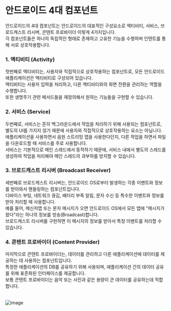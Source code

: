 # 안드로이드 4대 컴포넌트
안드로이드의 4대 컴포넌트는 안드로이드의 대표적인 구성요소로 액티비티, 서비스, 브로드캐스트 리시버, 콘텐트 프로바이더 이렇게 4가지입니다.<br>
각 컴포넌트들은 하나의 독립적인 형태로 존재하고 고유한 기능을 수행하며 인텐트를 통해 서로 상호작용합니다.<br>

### 1. 액티비티 (Activity)
첫번째로 액티비티는, 사용자와 직접적으로 상호작용하는 컴포넌트로, 모든 안드로이드 애플리케이션은 액티비티로 구성되어 있습니다.<br>
액티비티는 사용자 입력을 처리하고, 다른 액티비티와의 화면 전환을 관리하는 역할을 수행합니다.<br>
또한 생명주기 관련 메서드들을 재정의해서 원하는 기능들을 구현할 수 있습니다.

### 2. 서비스 (Service)
두번째로, 서비스는 흔히 백그라운드에서 작업을 처리하기 위해 사용되는 컴포넌트로, 별도의 UI를 가지지 않기 때문에 사용자와 직접적으로 상호작용하는 요소는 아닙니다.<br>
애플리케이션을 사용하면서 음원 스트리밍 앱을 사용한다던지, 다른 작업을 하면서 파일을 다운로드할 때 서비스를 주로 사용합니다.<br>
서비스는 기본적으로 메인 스레드에서 동작하기 때문에, 서비스 내에서 별도의 스레드를 생성하여 작업을 처리해야 메인 스레드의 과부하를 방지할 수 있습니다.<br>

### 3. 브로드캐스트 리시버 (Broadcast Receiver)
세번째로 브로드캐스트 리시버는, 안드로이드 OS로부터 발생하는 각종 이벤트와 정보를 받아와서 핸들링하는 컴포넌트입니다.<br>
디바이스 부팅, 네트워크 끊김, 배터리 부족 알림, 문자 수신 등 특수한 이벤트와 정보를 받아 처리할 때 사용합니다.<br>
예를 들어, 메신저앱 또는 문자 메시지가 오면 안드로이드 OS에서 모든 앱에 "메시지가 왔다"라는 하나의 정보를 방송(Broadcast)합니다.<br>
브로드캐스트 리시버를 구현하면 이 메시지의 정보를 받아서 특정 이벤트를 처리할 수 있습니다.

### 4. 콘텐트 프로바이더 (Content Provider)
마지막으로 콘텐트 프로바이더는, 데이터를 관리하고 다른 애플리케이션에 데이터를 제공하는 데 사용하는 컴포넌트입니다.<br>
특정한 애플리케이션의 DB를 공유하기 위해 사용되며, 애플리케이션 간의 데이터 공유를 위해 표준화된 인터페이스를 제공합니다.<br>
보통 콘텐트 프로바이더는 음악 또는 사진과 같은 용량이 큰 데이터를 공유하는데 적합합니다.
<br>
<br>
<br>
![image](https://github.com/sdhong0609/Tech-Study/assets/78577085/b3bb5209-7aa3-400b-94ca-d68e937abe14)


